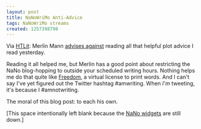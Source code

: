 ```yaml
---
layout: post
title: NaNoWriMo Anti-Advice
tags: NaNoWriMo streams
created: 1257398798
---
```

Via [HTLit](http://htlit.com/archives/November2009/NaNoWriMoAdvice.html):  Merlin Mann [advises against](http://www.43folders.com/2009/11/02/nanowrimo-advice) reading all that helpful plot advice I read yesterday.

Reading it all helped me, but Merlin has a good point about restricting the NaNo blog-hopping to outside your scheduled writing hours.  Nothing helps me do that quite like [Freedom](http://macfreedom.com/), a virtual license to print words.  And I can't say I've yet figured out the Twitter hashtag #amwriting.  When *I'm* tweeting, it's because I #amnotwriting. <!--break-->

The moral of this blog post:  to each his own.

[This space intentionally left blank because the [NaNo widgets](http://www.nanowrimo.org/eng/widgets) are still down.] 

